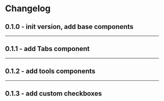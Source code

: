 # Changelog

## 0.1.0 - init version, add base components

------

## 0.1.1 - add Tabs component

------

## 0.1.2 - add tools components

------

## 0.1.3 - add custom checkboxes
